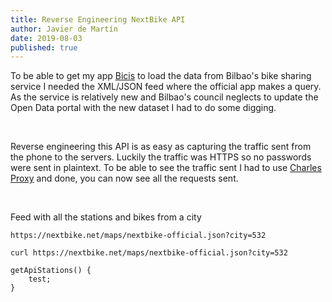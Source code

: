 ```yaml
---
title: Reverse Engineering NextBike API
author: Javier de Martín
date: 2019-08-03
published: true
---
```

To be able to get my app [Bicis](https://apps.apple.com/es/app/bicis-consulta-y-predicción/id1275889928) to load the data from Bilbao's bike sharing service I needed the XML/JSON feed where the official app makes a query. As the service is relatively new and Bilbao's council neglects to update the Open Data portal with the new dataset I had to do some digging. 

</br>

Reverse engineering this API is as easy as capturing the traffic sent from the phone to the servers. Luckily the traffic was HTTPS so no passwords were sent in plaintext. To be able to see the traffic sent I had to use [Charles Proxy](https://apps.apple.com/us/app/charles-proxy/id1134218562) and done, you can now see all the requests sent.

</br>

Feed with all the stations and bikes from a city

```
https://nextbike.net/maps/nextbike-official.json?city=532
```

```
curl https://nextbike.net/maps/nextbike-official.json?city=532
```

```
getApiStations() {
	test;
}
```